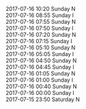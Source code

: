 2017-07-16 10:20 Sunday  N  
2017-07-16 08:55 Sunday  I  
2017-07-16 07:55 Sunday  N  
2017-07-16 07:50 Sunday  I  
2017-07-16 07:20 Sunday  N  
2017-07-16 07:15 Sunday  I  
2017-07-16 05:10 Sunday  N  
2017-07-16 05:05 Sunday  I  
2017-07-16 04:50 Sunday  N  
2017-07-16 04:45 Sunday  I  
2017-07-16 01:05 Sunday  N  
2017-07-16 01:00 Sunday  I  
2017-07-16 00:40 Sunday  N  
2017-07-16 00:00 Sunday  I  
2017-07-15 23:50 Saturday  N  
